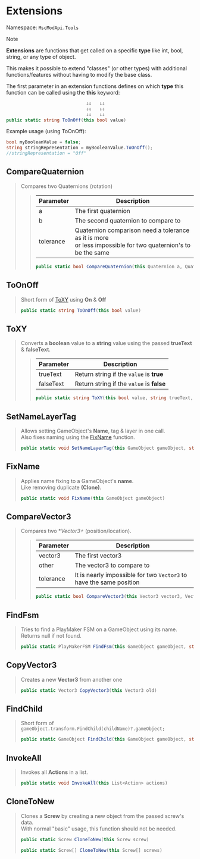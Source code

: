 # Extensions

Namespace: ``MscModApi.Tools``

> [!NOTE]
> **Extensions** are functions that get called on a specific **type** like int, bool, string, or any type of object.
> 
> This makes it possible to extend "classes" (or other types) with additional functions/features without having to modify the base class.
> 
> The first parameter in an extension functions defines on which **type** this function can be called using the **this** keyword:
> ```csharp
>                               ⇩⇩   ⇩⇩
>                               ⇩⇩   ⇩⇩
>                               ⇩⇩   ⇩⇩
> public static string ToOnOff(this bool value)
> ```
> 
> Example usage (using ToOnOff):
> ```csharp
> bool myBooleanValue = false;
> string stringRepresentation = myBooleanValue.ToOnOff();
> //stringRepresentation = "Off"
> ```

## CompareQuaternion
> Compares two Quaternions (rotation)
> > | Parameter | Description
> > | --------- | -----------
> > | a | The first quaternion
> > | b | The second quaternion to compare to
> > | tolerance | Quaternion comparison need a tolerance as it is more<br>or less impossible for two quaternion's to be the same
> > ```csharp
> > public static bool CompareQuaternion(this Quaternion a, Quaternion b, float tolerance = 0).
> > ```

## ToOnOff
> Short form of [ToXY](#toxy) using **On** & **Off**
> ```csharp
> public static string ToOnOff(this bool value)
> ```

## ToXY
> Converts a **boolean** value to a **string** value using the passed **trueText** & **falseText**.
> > | Parameter | Description
> > | --------- | -----------
> > | trueText | Return string if the ``value`` is **true**
> > | falseText | Return string if the ``value`` is **false**
> > ```csharp
> > public static string ToXY(this bool value, string trueText, string falseText)
> > ```

## SetNameLayerTag
> Allows setting GameObject's **Name**, tag & layer in one call.  
> Also fixes naming using the [FixName](#fixname) function.
> ```csharp
> public static void SetNameLayerTag(this GameObject gameObject, string name, string tag = "PART", string layer = "Parts")
> ```

## FixName
> Applies name fixing to a GameObject's **name**.   
> Like removing duplicate **(Clone)**.
> ```csharp
> public static void FixName(this GameObject gameObject)
> ```

## CompareVector3
> Compares two **Vector3+* (position/location).
> > | Parameter | Description
> > | --------- | -----------
> > | vector3 | The first vector3
> > | other | The vector3 to compare to
> > | tolerance | It is nearly impossible for two ``Vector3`` to have the same position
> > ```csharp
> > public static bool CompareVector3(this Vector3 vector3, Vector3 other, float tolerance = 0.05f)
> > ```

## FindFsm
> Tries to find a PlayMaker FSM on a GameObject using its name.  
> Returns null if not found.
> ```csharp
> public static PlayMakerFSM FindFsm(this GameObject gameObject, string fsmName)
> ```

## CopyVector3
> Creates a new **Vector3** from another one
> ```csharp
> public static Vector3 CopyVector3(this Vector3 old)
> ```

## FindChild
> Short form of ```gameObject.transform.FindChild(childName)?.gameObject;```
> ```csharp
> public static GameObject FindChild(this GameObject gameObject, string childName)
> ```

## InvokeAll
> Invokes all **Actions** in a list.
> ```csharp
> public static void InvokeAll(this List<Action> actions)
> ```

## CloneToNew
> Clones a **Screw** by creating a new object from the passed screw's data.  
> With normal "basic" usage, this function should not be needed.
> ```csharp
> public static Screw CloneToNew(this Screw screw)
> ```
> ```csharp
> public static Screw[] CloneToNew(this Screw[] screws)
> ```